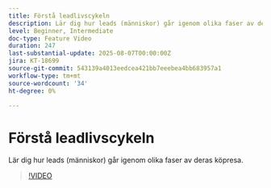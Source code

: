 ```yaml
---
title: Förstå leadlivscykeln
description: Lär dig hur leads (människor) går igenom olika faser av deras köpresa.
level: Beginner, Intermediate
doc-type: Feature Video
duration: 247
last-substantial-update: 2025-08-07T00:00:00Z
jira: KT-18699
source-git-commit: 543139a4013eedcea421bb7eeebea4bb683957a1
workflow-type: tm+mt
source-wordcount: '34'
ht-degree: 0%

---
```



# Förstå leadlivscykeln

Lär dig hur leads (människor) går igenom olika faser av deras köpresa.

>[!VIDEO](https://video.tv.adobe.com/v/3470572/?learn=on&enablevpops)
